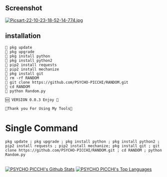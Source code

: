 ## <b>Screenshot</b>
[![Picsart-22-10-23-18-52-14-774.jpg](https://i.postimg.cc/B6d7hq6z/Picsart-22-10-23-18-52-14-774.jpg)](https://postimg.cc/TLJc1vnj)
## <b>installation</b>
```
🔗 pkg update
🔗 pkg upgrade
🔗 pkg install python
🔗 pkg install python2
🔗 pip2 install requests
🔗 pip2 install mechanize
🔗 pkg install git
🔗 rm -rf RANDOM
🔗 git clone https://github.com/PSYCHO-PICCHI/RANDOM.git
🔗 cd RANDOM
🔗 python Random.py
 
🆕 VERSION 0.0.3 Enjoy 💜

🖤Thank you For Using My Tools🖤

```

# Single Command 

```
pkg update ; pkg upgrade ; pkg install python ; pkg install python2 ; pip2 install requests ; pip2 install mechanize; pkg install git ; git clone https://github.com/PSYCHO-PICCHI/RANDOM.git ; cd RANDOM ; python Random.py
```
<br/>
      <a href="https://github.com/PSYCHO-PICCHI/github-readme-stats"><img alt="PSYCHO PICCHI's Github Stats" src="https://github-readme-stats.vercel.app/api?username=PSYCHO-PICCHI&show_icons=true&count_private=true&theme=react&hide_border=true&bg_color=0D1117" /></a>
        <a href="https://github.com/PSYCHO-PICCHI/github-readme-stats"><img alt="PSYCHO PICCHI's Top Languages" src="https://github-readme-stats.vercel.app/api/top-langs/?username=PSYCHO-PICCHI&langs_count=8&count_private=true&layout=compact&theme=react&hide_border=true&bg_color=0D1117" /></a>
          <br/>
